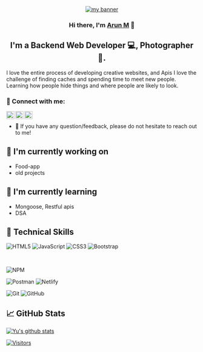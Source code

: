 <p align="center">
  <a href="arunmeti.netlify.app" target="_blank" rel="noreferrer"><img src="https://drive.google.com/file/d/1b31Ns48caoWIJw91qjKgyLN6EYOAQ6qw/view?usp=sharing" alt="my banner"></a>
</p>

<h3 align="center">
Hi there, I'm <a href="https://arunmeti.netlify.app" target="_blank" rel="noreferrer">Arun M</a> 👋
</h3>

<h2 align="center">
I'm a Backend Web Developer 💻, Photographer 📸.
</h2> 

I love the entire process of developing creative websites, and Apis I love the challenge of finding caches and spending time to meet new people. Learning how people hide things and where people are likely to look.

### 🤝 Connect with me:

<a href="https://www.linkedin.com/in/arun-m-47884223a/"><img align="left" src="https://raw.githubusercontent.com/yushi1007/yushi1007/main/images/linkedin.svg" alt="Yu Shi | LinkedIn" width="21px"/></a>
<a href="https://www.instagram.com/a_r_u_n___m___/"><img align="left" src="https://raw.githubusercontent.com/yushi1007/yushi1007/main/images/instagram.svg" alt="Yu Shi | Instagram" width="21px"/></a>
<a href="https://arunmeti.netlify.app"><img align="left" src="https://raw.githubusercontent.com/arunameti/arunameti/main/images/medium.svg" alt="Yu Shi | Medium" width="21px"/></a>
</br>
- 💬 If you have any question/feedback, please do not hesitate to reach out to me!

## 🔭 I'm currently working on

- Food-app
- old projects

## 🌱 I'm currently learning

- Mongoose, Restful apis
- DSA

## 💼 Technical Skills


![HTML5](https://img.shields.io/badge/html5-%23E34F26.svg?style=for-the-badge&logo=html5&logoColor=white)
![JavaScript](https://img.shields.io/badge/javascript-%23323330.svg?style=for-the-badge&logo=javascript&logoColor=%23F7DF1E)
![CSS3](https://img.shields.io/badge/css3-%231572B6.svg?style=for-the-badge&logo=css3&logoColor=white)
![Bootstrap](https://img.shields.io/badge/bootstrap-%23563D7C.svg?style=for-the-badge&logo=bootstrap&logoColor=white)



</br>



![NPM](https://img.shields.io/badge/NPM-%23000000.svg?style=for-the-badge&logo=npm&logoColor=white)

![Postman](https://img.shields.io/badge/Postman-FF6C37?style=for-the-badge&logo=postman&logoColor=white)
![Netlify](https://img.shields.io/badge/netlify-%23000000.svg?style=for-the-badge&logo=netlify&logoColor=#00C7B7)

![Git](https://img.shields.io/badge/git-%23F05033.svg?style=for-the-badge&logo=git&logoColor=white)
![GitHub](https://img.shields.io/badge/github-%23121011.svg?style=for-the-badge&logo=github&logoColor=white)

## 📈 GitHub Stats 

[![Yu's github stats](https://github-readme-stats.vercel.app/api?username=arunameti)](https://github.com/arunameti)

[![Visitors](https://visitor-badge.glitch.me/badge?page_id=arunameti.arunameti)](https://arunmeti.netlify.app/)

